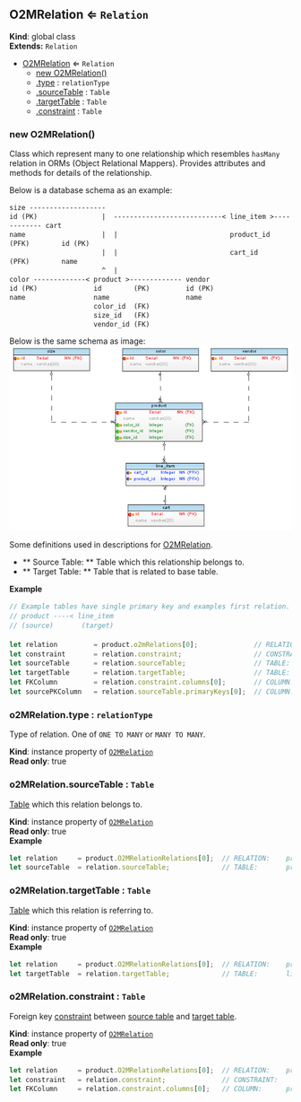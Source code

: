 <a name="O2MRelation"></a>
## O2MRelation ⇐ <code>Relation</code>
**Kind**: global class  
**Extends:** <code>Relation</code>  

* [O2MRelation](#O2MRelation) ⇐ <code>Relation</code>
  * [new O2MRelation()](#new_O2MRelation_new)
  * [.type](#O2MRelation+type) : <code>relationType</code>
  * [.sourceTable](#O2MRelation+sourceTable) : <code>Table</code>
  * [.targetTable](#O2MRelation+targetTable) : <code>Table</code>
  * [.constraint](#O2MRelation+constraint) : <code>Table</code>

<a name="new_O2MRelation_new"></a>
### new O2MRelation()
Class which represent many to one relationship which resembles `hasMany` relation in ORMs (Object Relational Mappers).
Provides attributes and methods for details of the relationship.

<span id="exampleSchema"></span>Below is a database schema as an example:
```
size -------------------
id (PK)                |  ---------------------------< line_item >------------ cart
name                   |  |                            product_id (PFK)        id (PK)
                       |  |                            cart_id    (PFK)        name
                       ^  |
color -------------< product >------------- vendor
id (PK)              id        (PK)         id (PK)
name                 name                   name
                     color_id  (FK)
                     size_id   (FK)
                     vendor_id (FK)

```
Below is the same schema as image:
![Database Schema](../../images/schema-through.png)

Some definitions used in descriptions for [O2MRelation](#O2MRelation).
* ** Source Table: ** Table which this relationship belongs to.
* ** Target Table: ** Table that is related to base table.

**Example**  
```js
// Example tables have single primary key and examples first relation. So zero index ([0]) is used. Use all array elements if necessary.
// product ----< line_item
// (source)       (target)

let relation         = product.o2mRelations[0];              // RELATION:    product ---< line_item
let constraint       = relation.constraint;                  // CONSTRAINT:           ^-- product_has_carts
let sourceTable      = relation.sourceTable;                 // TABLE:       product
let targetTable      = relation.targetTable;                 // TABLE:       line_item
let FKColumn         = relation.constraint.columns[0];       // COLUMN:      product_id  (from line_item table)
let sourcePKColumn   = relation.sourceTable.primaryKeys[0];  // COLUMN:      id          (from product table)
```
<a name="O2MRelation+type"></a>
### o2MRelation.type : <code>relationType</code>
Type of relation. One of `ONE TO MANY` or `MANY TO MANY`.

**Kind**: instance property of <code>[O2MRelation](#O2MRelation)</code>  
**Read only**: true  
<a name="O2MRelation+sourceTable"></a>
### o2MRelation.sourceTable : <code>Table</code>
[Table](Table) which this relation belongs to.

**Kind**: instance property of <code>[O2MRelation](#O2MRelation)</code>  
**Read only**: true  
**Example**  
```js
let relation     = product.O2MRelationRelations[0];  // RELATION:    product ---< line_item
let sourceTable  = relation.sourceTable;             // TABLE:       product
```
<a name="O2MRelation+targetTable"></a>
### o2MRelation.targetTable : <code>Table</code>
[Table](Table) which this relation is referring to.

**Kind**: instance property of <code>[O2MRelation](#O2MRelation)</code>  
**Read only**: true  
**Example**  
```js
let relation     = product.O2MRelationRelations[0];  // RELATION:    product ---< line_item
let targetTable  = relation.targetTable;             // TABLE:       line_item
```
<a name="O2MRelation+constraint"></a>
### o2MRelation.constraint : <code>Table</code>
Foreign key [constraint](Constraint) between [source table](#O2MRelation+sourceTable) and [target table](#O2MRelation+targetTable).

**Kind**: instance property of <code>[O2MRelation](#O2MRelation)</code>  
**Read only**: true  
**Example**  
```js
let relation     = product.O2MRelationRelations[0];  // RELATION:    product ---< line_item
let constraint   = relation.constraint;              // CONSTRAINT:           ^-- product_has_carts
let FKColumn     = relation.constraint.columns[0];   // COLUMN:      product_id (from line_item table)
```
